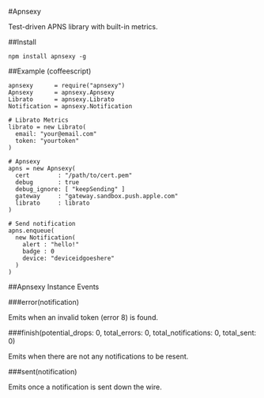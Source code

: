 #Apnsexy

Test-driven APNS library with built-in metrics.

##Install

    npm install apnsexy -g

##Example (coffeescript)

    apnsexy      = require("apnsexy")
    Apnsexy      = apnsexy.Apnsexy
    Librato      = apnsexy.Librato
    Notification = apnsexy.Notification

    # Librato Metrics
    librato = new Librato(
      email: "your@email.com"
      token: "yourtoken"
    )

    # Apnsexy
    apns = new Apnsexy(
      cert        : "/path/to/cert.pem"
      debug       : true
      debug_ignore: [ "keepSending" ]
      gateway     : "gateway.sandbox.push.apple.com"
      librato     : librato
    )

    # Send notification
    apns.enqueue(
      new Notification(
        alert : "hello!"
        badge : 0
        device: "deviceidgoeshere"
      )
    )

##Apnsexy Instance Events

###error(notification)

Emits when an invalid token (error 8) is found.

###finish(potential_drops: 0, total_errors: 0, total_notifications: 0, total_sent: 0)

Emits when there are not any notifications to be resent.

###sent(notification)

Emits once a notification is sent down the wire.